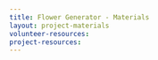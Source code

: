 ```yaml
---
title: Flower Generator - Materials
layout: project-materials
volunteer-resources:
project-resources:
---
```

